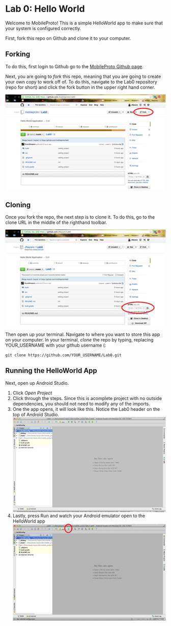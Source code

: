 Lab 0: Hello World
===

Welcome to MobileProto! This is a simple HelloWorld app to make sure that your system is configured correctly.

First, fork this repo on Github and clone it to your computer.

Forking
---
To do this, first login to Github go to the [MobileProto Github page](http://github.com/mobileproto).

Next, you are going to _fork_ this repo, meaning that you are going to create your own copy to work off of. To do this, navigate to the Lab0 repository (repo for short) and click the fork button in the upper right hand corner.

![alt text](https://github.com/mobileproto/ReadmeFiles/blob/master/Lab0Files/forking.png)

Cloning
---
Once you fork the repo, the next step is to clone it. To do this, go to the clone URL in the middle of the righthand toolbar.

![alt text](https://github.com/mobileproto/ReadmeFiles/blob/master/Lab0Files/cloning.png)

Then open up your terminal. Navigate to where you want to store this app on your computer. In your terminal, _clone_ the repo by typing, replacing YOUR_USERNAME with your github username (:

```
git clone https://github.com/YOUR_USERNAME/Lab0.git
```

Running the HelloWorld App
---
Next, open up Android Studio.

1. Click _Open Project_
2. Click through the steps. Since this is acomplete project with no outside dependencies, you should not need to modify any of the imports.
3. One the app opens, it will look like this. Notice the Lab0 header on the top of Android Studio. ![alt text](https://github.com/mobileproto/ReadmeFiles/blob/master/Lab0Files/androidstudio.png)
4. Lastly, press Run and watch your Android emulator open to the HelloWorld app
![alt text](https://github.com/mobileproto/ReadmeFiles/blob/master/Lab0Files/run.png) 